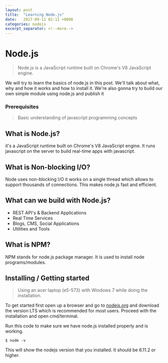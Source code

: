 ```yaml
---
layout: post
title:  "Learning Node.js"
date:   2017-09-11 02:11 +0800
categories: nodejs
excerpt_separator: <!--more-->
---
```

# Node.js
> Node.js is a JavaScript runtime built on Chrome's V8 JavaScript engine. 

We will try to learn the basics of node.js in this post. We'll talk about what, why and how it works and how to install it. We're also gonna try to build our own simple module using node.js and publish it 

### Prerequisites
> Basic understanding of javascript programming concepts

## What is Node.js?
it's a JavaScript runtime built on Chrome's V8 JavaScript engine. It runs javascript on the server to build real-time apps with javascript.

## What is Non-blocking I/O?
Node uses non-blocking I/O it works on a single thread which allows to support thousands of connections. This makes node.js fast and efficient.

## What can we build with Node.js?
* REST API's & Backend Applications
* Real Time Services
* Blogs, CMS, Social Applications
* Utilities and Tools

## What is NPM?
NPM stands for node.js package manager. It is used to install node programs/modules.



## Installing / Getting started
> Using an acer laptop (e5-573) with Windows 7 while doing the installation.


To get started first open up a browser and go to [nodejs.org](https://nodejs.org) and download the version LTS which is recommended for most users. Proceed with the installation and open cmd/terminal.

Run this code to make sure we have node.js installed properly and is working.
```
$ node -v
```

This will show the nodejs version that you installed. It should be 6.11.2 or higher.
